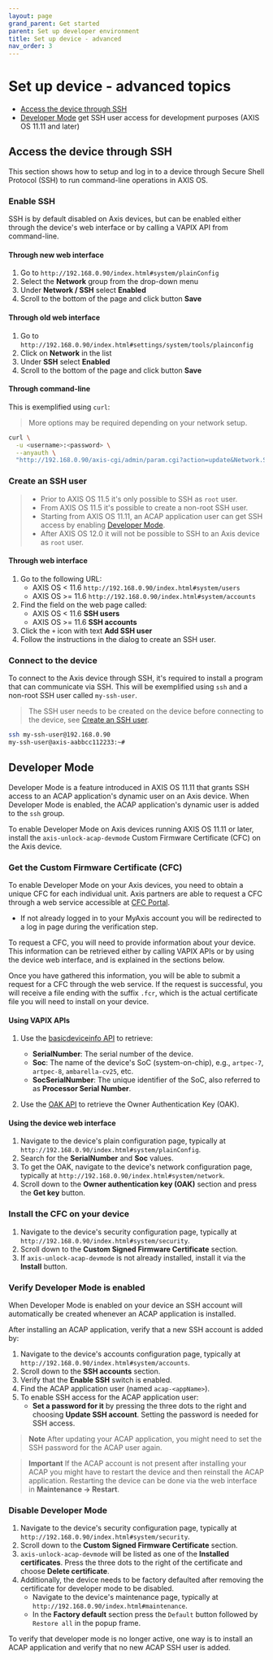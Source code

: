 ```yaml
---
layout: page
grand_parent: Get started
parent: Set up developer environment
title: Set up device - advanced
nav_order: 3
---
```


# Set up device - advanced topics

- [Access the device through SSH](#access-the-device-through-ssh)
- [Developer Mode](#developer-mode) get SSH user access for development purposes (AXIS OS 11.11 and later)

## Access the device through SSH

This section shows how to setup and log in to a device through Secure Shell
Protocol (SSH) to run command-line operations in AXIS OS.

### Enable SSH

SSH is by default disabled on Axis devices, but can be enabled either through
the device's web interface or by calling a VAPIX API from command-line.

#### Through new web interface

1. Go to `http://192.168.0.90/index.html#system/plainConfig`
2. Select the **Network** group from the drop-down menu
3. Under **Network / SSH** select **Enabled**
4. Scroll to the bottom of the page and click button **Save**

#### Through old web interface

1. Go to `http://192.168.0.90/index.html#settings/system/tools/plainconfig`
2. Click on **Network** in the list
3. Under **SSH** select **Enabled**
4. Scroll to the bottom of the page and click button **Save**

#### Through command-line

This is exemplified using `curl`:

> More options may be required depending on your network setup.

```sh
curl \
  -u <username>:<password> \
  --anyauth \
  "http://192.168.0.90/axis-cgi/admin/param.cgi?action=update&Network.SSH.Enabled=yes"
```

### Create an SSH user

> - Prior to AXIS OS 11.5 it's only possible to SSH as `root` user.
> - From AXIS OS 11.5 it's possible to create a non-root SSH user.
> - Starting from AXIS OS 11.11, an ACAP application user can get SSH access by enabling [Developer Mode](#developer-mode).
> - After AXIS OS 12.0 it will not be possible to SSH to an Axis device as
>   `root` user.

#### Through web interface

1. Go to the following URL:
    - AXIS OS < 11.6  `http://192.168.0.90/index.html#system/users`
    - AXIS OS >= 11.6 `http://192.168.0.90/index.html#system/accounts`
2. Find the field on the web page called:
    - AXIS OS < 11.6  **SSH users**
    - AXIS OS >= 11.6 **SSH accounts**
3. Click the `+` icon with text **Add SSH user**
4. Follow the instructions in the dialog to create an SSH user.

### Connect to the device

To connect to the Axis device through SSH, it's required to install a program
that can communicate via SSH. This will be exemplified using `ssh` and a
non-root SSH user called `my-ssh-user`.

> The SSH user needs to be created on the device before connecting to the
> device, see [Create an SSH user](#create-an-ssh-user).

```sh
ssh my-ssh-user@192.168.0.90
my-ssh-user@axis-aabbcc112233:~#
```

## Developer Mode

Developer Mode is a feature introduced in AXIS OS 11.11 that grants SSH access
to an ACAP application's dynamic user on an Axis device. When Developer Mode is
enabled, the ACAP application's dynamic user is added to the `ssh` group.

To enable Developer Mode on Axis devices running AXIS OS 11.11 or later, install
the `axis-unlock-acap-devmode` Custom Firmware Certificate (CFC) on the Axis device.

### Get the Custom Firmware Certificate (CFC)

To enable Developer Mode on your Axis devices, you need to obtain a unique CFC
for each individual unit. Axis partners are able to request a CFC through a web
service accessible at [CFC Portal](https://www.axis.com/support/cfcportal).

- If not already logged in to your MyAxis account you will be redirected to a
  log in page during the verification step.

To request a CFC, you will need to provide information about your device.
This information can be retrieved either by calling VAPIX APIs or by using the
device web interface, and is explained in the sections below.

Once you have gathered this information, you will be able to submit a request
for a CFC through the web service. If the request is successful, you will
receive a file ending with the suffix `.fcr`, which is the actual certificate
file you will need to install on your device.

#### Using VAPIX APIs

1. Use the [basicdeviceinfo API](https://www.axis.com/vapix-library/subjects/t10175981/section/t10132180/display?section=t10132180-t10132179) to retrieve:
   - **SerialNumber**: The serial number of the device.
    <!-- textlint-disable -->
   - **Soc**: The name of the device's SoC (system-on-chip), e.g., `artpec-7`, `artpec-8`, `ambarella-cv25`, etc.
    <!-- textlint-enable -->
   - **SocSerialNumber**: The unique identifier of the SoC, also referred to as **Processor Serial Number**.

2. Use the [OAK API](https://www.axis.com/vapix-library/subjects/t10175981/section/t10162047/display?section=t10162047-t10162047) to retrieve the Owner Authentication Key (OAK).

#### Using the device web interface

1. Navigate to the device's plain configuration page, typically at `http://192.168.0.90/index.html#system/plainConfig`.
    <!-- textlint-disable -->
2. Search for the **SerialNumber** and **Soc** values.
    <!-- textlint-enable -->
3. To get the OAK, navigate to the device's network configuration page, typically at `http://192.168.0.90/index.html#system/network`.
4. Scroll down to the **Owner authentication key (OAK)** section and press the **Get key** button.

### Install the CFC on your device

1. Navigate to the device's security configuration page, typically at `http://192.168.0.90/index.html#system/security`.
2. Scroll down to the **Custom Signed Firmware Certificate** section.
3. If `axis-unlock-acap-devmode` is not already installed, install it via the **Install** button.

### Verify Developer Mode is enabled

When Developer Mode is enabled on your device an SSH account will automatically
be created whenever an ACAP application is installed.

After installing an ACAP application, verify that a new SSH account is added by:

1. Navigate to the device's accounts configuration page, typically at `http://192.168.0.90/index.html#system/accounts`.
2. Scroll down to the **SSH accounts** section.
3. Verify that the **Enable SSH** switch is enabled.
4. Find the ACAP application user (named `acap-<appName>`).
5. To enable SSH access for the ACAP application user:
    - **Set a password for it** by pressing the three dots to the right and choosing **Update SSH account**. Setting the password is needed for SSH access.

> **Note** After updating your ACAP application, you might need to set the SSH password
> for the ACAP user again.
<!-- markdownlint-disable-line MD028 -->
> **Important** If the ACAP account is not present after installing your ACAP
> you might have to restart the device and then reinstall the ACAP application.
> Restarting the device can be done via the web interface in **Maintenance → Restart**.

### Disable Developer Mode

1. Navigate to the device's security configuration page, typically at `http://192.168.0.90/index.html#system/security`.
2. Scroll down to the **Custom Signed Firmware Certificate** section.
3. `axis-unlock-acap-devmode` will be listed as one of the **Installed certificates**. Press the three dots to the right of the certificate and choose **Delete certificate**.
4. Additionally, the device needs to be factory defaulted after removing the certificate for developer mode to be disabled.
   - Navigate to the device's maintenance page, typically at `http://192.168.0.90/index.html#maintenance`.
   - In the **Factory default** section press the `Default` button followed by `Restore all` in the popup frame.

To verify that developer mode is no longer active, one way is to install an ACAP
application and verify that no new ACAP SSH user is added.
